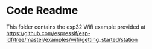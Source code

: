 # Code Readme

This folder contains the esp32 Wifi example provided at https://github.com/espressif/esp-idf/tree/master/examples/wifi/getting_started/station